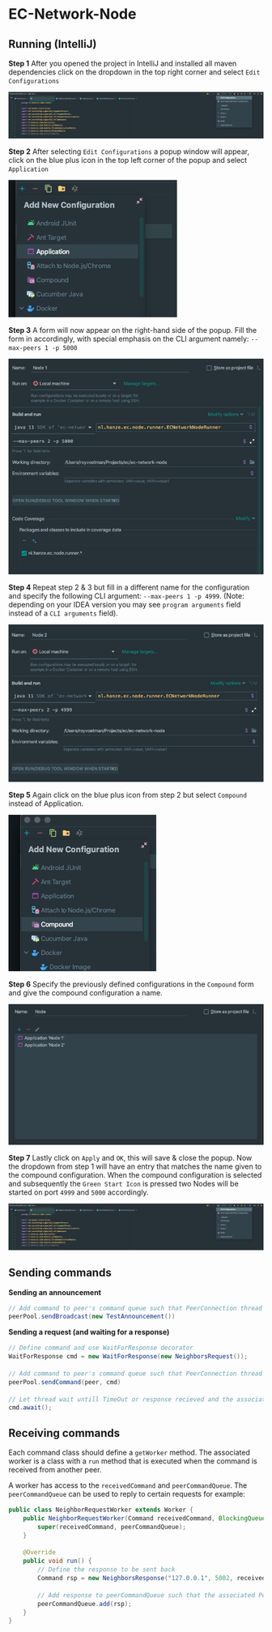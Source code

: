 # EC-Network-Node

## Running (IntelliJ)

**Step 1**
After you opened the project in IntelliJ and installed all maven dependencies click on the dropdown in the top right corner and select `Edit Configurations` 

![Step 1](.docs/step1.jpg)

**Step 2**
After selecting `Edit Configurations` a popup window will appear, click on the blue plus icon in the top left corner of the popup and select `Application`

![Step 2](.docs/step2.jpg)

**Step 3**
A form will now appear on the right-hand side of the popup. Fill the form in accordingly, with special emphasis on the CLI argument namely: `--max-peers 1 -p 5000`

![Step 3](.docs/step3.jpg)

**Step 4**
Repeat step 2 & 3 but fill in a different name for the configuration and specify the following CLI argument: `--max-peers 1 -p 4999`. (Note: depending on your IDEA version you may see `program arguments` field instead of a `CLI arguments` field).

![Step 4](.docs/step4.jpg)

**Step 5**
Again click on the blue plus icon from step 2 but select `Compound` instead of Application.

![Step 5](.docs/step5.jpg)

**Step 6**
Specify the previously defined configurations in the `Compound` form and give the compound configuration a name.

![Step 6](.docs/step6.jpg)

**Step 7**
Lastly click on `Apply` and `OK`, this will save & close the popup. Now the dropdown from step 1 will have an entry that matches the name given to the compound configuration.
When the compound configuration is selected and subsequently the `Green Start Icon` is pressed two Nodes will be started on port `4999` and `5000` accordingly.
 
![Step 6](.docs/step1.jpg)

## Sending commands

**Sending an announcement**
```java
// Add command to peer's command queue such that PeerConnection thread will send it
peerPool.sendBroadcast(new TestAnnouncement())
```

**Sending a request (and waiting for a response)**
```java
// Define command and use WaitForResponse decorator
WaitForResponse cmd = new WaitForResponse(new NeighborsRequest());

// Add command to peer's command queue such that PeerConnection thread will send it
peerPool.sendCommand(peer, cmd)
        
// Let thread wait untill TimeOut or response recieved and the associated worker is finished.
cmd.await();
```

## Receiving commands
Each command class should define a `getWorker` method. The associated worker is a class with a `run` method that is executed when the command is received from another peer.

A worker has access to the `receivedCommand` and `peerCommandQueue`. The `peerCommandQueue` can be used to reply to certain requests for example:

```java
public class NeighborRequestWorker extends Worker {
    public NeighborRequestWorker(Command receivedCommand, BlockingQueue<Command> peerCommandQueue) {
        super(receivedCommand, peerCommandQueue);
    }

    @Override
    public void run() {
        // Define the response to be sent back
        Command rsp = new NeighborsResponse("127.0.0.1", 5002, receivedCommand.getMessageNumber());

        // Add response to peerCommandQueue such that the associated PeerConnection Thread will send it.
        peerCommandQueue.add(rsp);
    }
}
```
